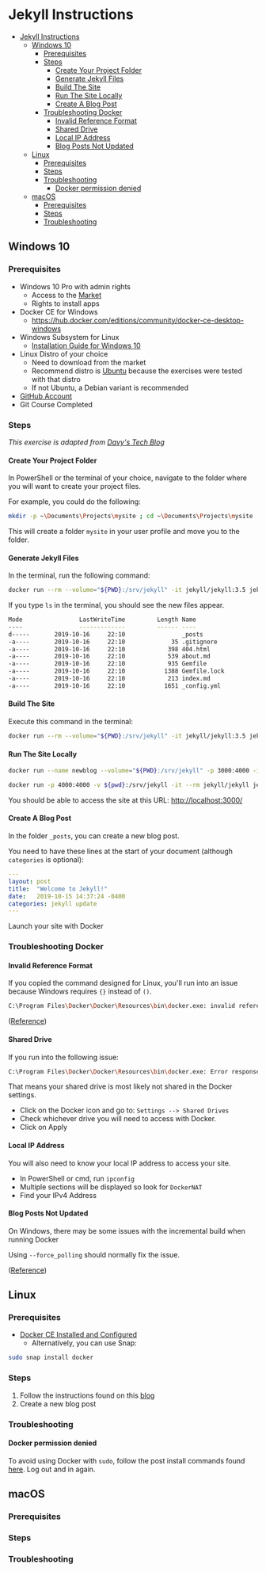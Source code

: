 # Jekyll Instructions

- [Jekyll Instructions](#jekyll-instructions)
  - [Windows 10](#windows-10)
    - [Prerequisites](#prerequisites)
    - [Steps](#steps)
      - [Create Your Project Folder](#create-your-project-folder)
      - [Generate Jekyll Files](#generate-jekyll-files)
      - [Build The Site](#build-the-site)
      - [Run The Site Locally](#run-the-site-locally)
      - [Create A Blog Post](#create-a-blog-post)
    - [Troubleshooting Docker](#troubleshooting-docker)
      - [Invalid Reference Format](#invalid-reference-format)
      - [Shared Drive](#shared-drive)
      - [Local IP Address](#local-ip-address)
      - [Blog Posts Not Updated](#blog-posts-not-updated)
  - [Linux](#linux)
    - [Prerequisites](#prerequisites-1)
    - [Steps](#steps-1)
    - [Troubleshooting](#troubleshooting)
      - [Docker permission denied](#docker-permission-denied)
  - [macOS](#macos)
    - [Prerequisites](#prerequisites-2)
    - [Steps](#steps-2)
    - [Troubleshooting](#troubleshooting-1)

## Windows 10

### Prerequisites

- Windows 10 Pro with admin rights
  - Access to the [Market](https://www.microsoft.com/en-ca/store/apps/windows?icid=CNavAppsWindowsApps)
  - Rights to install apps
- Docker CE for Windows
  - https://hub.docker.com/editions/community/docker-ce-desktop-windows
- Windows Subsystem for Linux
  - [Installation Guide for Windows 10](https://docs.microsoft.com/en-us/windows/wsl/install-win10)
- Linux Distro of your choice
  - Need to download from the market
  - Recommend distro is [Ubuntu](https://www.microsoft.com/en-ca/p/ubuntu/9nblggh4msv6?activetab=pivot:overviewtab) because the exercises were tested with that distro
  - If not Ubuntu, a Debian variant is recommended
- [GitHub Account](https://github.com/)
- Git Course Completed

### Steps

_This exercise is adapted from [Davy's Tech Blog](https://ddewaele.github.io/running-jekyll-in-docker/)_

#### Create Your Project Folder

In PowerShell or the terminal of your choice, navigate to the folder where you will want to create your project files.

For example, you could do the following:

```bash
mkdir -p ~\Documents\Projects\mysite ; cd ~\Documents\Projects\mysite
```

This will create a folder `mysite` in your user profile and move you to the folder.

#### Generate Jekyll Files

In the terminal, run the following command:

```bash
docker run --rm --volume="${PWD}:/srv/jekyll" -it jekyll/jekyll:3.5 jekyll new .
```

If you type `ls` in the terminal, you should see the new files appear.

```bash
Mode                LastWriteTime         Length Name
----                -------------         ------ ----
d-----       2019-10-16     22:10                _posts
-a----       2019-10-16     22:10             35 .gitignore
-a----       2019-10-16     22:10            398 404.html
-a----       2019-10-16     22:10            539 about.md
-a----       2019-10-16     22:10            935 Gemfile
-a----       2019-10-16     22:10           1388 Gemfile.lock
-a----       2019-10-16     22:10            213 index.md
-a----       2019-10-16     22:10           1651 _config.yml
```

#### Build The Site

Execute this command in the terminal:

```bash
docker run --rm --volume="${PWD}:/srv/jekyll" -it jekyll/jekyll:3.5 jekyll build
```

#### Run The Site Locally

```bash
docker run --name newblog --volume="${PWD}:/srv/jekyll" -p 3000:4000 -it jekyll/jekyll:3.5 jekyll serve --watch --drafts

docker run -p 4000:4000 -v ${pwd}:/srv/jekyll -it --rm jekyll/jekyll jekyll serve --force_polling
```

You should be able to access the site at this URL: [http://localhost:3000/](http://localhost:3000/)

#### Create A Blog Post

In the folder `_posts`, you can create a new blog post.

You need to have these lines at the start of your document (although `categories` is optional):

```yaml
---
layout: post
title:  "Welcome to Jekyll!"
date:   2019-10-15 14:37:24 -0400
categories: jekyll update
---
```
<!-- markdownlint-disable MD029 -->
Launch your site with Docker
<!-- markdownlint-enable MD029 -->


### Troubleshooting Docker

#### Invalid Reference Format

If you copied the command designed for Linux, you'll run into an issue because Windows requires `{}` instead of `()`.

```bash
C:\Program Files\Docker\Docker\Resources\bin\docker.exe: invalid reference format.  
```

([Reference](https://github.com/OpenDroneMap/ODM/issues/591#issuecomment-377839741))

#### Shared Drive

If you run into the following issue:

```bash
C:\Program Files\Docker\Docker\Resources\bin\docker.exe: Error response from daemon: Drive has not been shared.
```

That means your shared drive is most likely not shared in the Docker settings.

- Click on the Docker icon and go to: `Settings --> Shared Drives`
- Check whichever drive you will need to access with Docker.
- Click on Apply

#### Local IP Address

You will also need to know your local IP address to access your site.

- In PowerShell or cmd, run `ipconfig`
- Multiple sections will be displayed so look for `DockerNAT`
- Find your IPv4 Address

#### Blog Posts Not Updated

On Windows, there may be some issues with the incremental build when running Docker

Using `--force_polling` should normally fix the issue.

([Reference](https://github.com/jekyll/jekyll/issues/2926#issuecomment-55558142))

## Linux

### Prerequisites

- [Docker CE Installed and Configured](https://docs.docker.com/install/linux/docker-ce/ubuntu/)
  - Alternatively, you can use Snap:

```bash
sudo snap install docker
```

### Steps

1. Follow the instructions found on this [blog](https://ddewaele.github.io/running-jekyll-in-docker/)
2. Create a new blog post

### Troubleshooting

#### Docker permission denied

To avoid using Docker with `sudo`, follow the post install commands found [here](https://docs.docker.com/install/linux/linux-postinstall/).
Log out and in again.

## macOS

### Prerequisites

### Steps

### Troubleshooting
